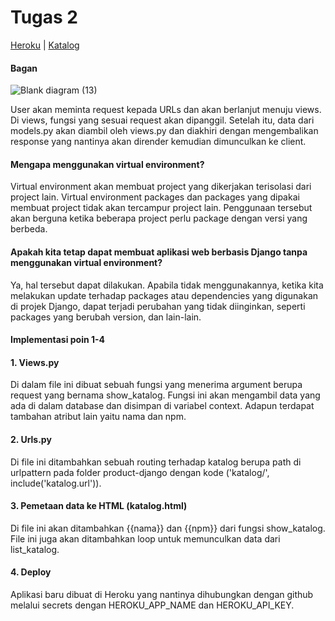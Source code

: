 # Tugas 2

[Heroku](https://tugas-2-ypn.herokuapp.com/) |
[Katalog](https://tugas-2-ypn.herokuapp.com/katalog)

#### Bagan
![Blank diagram (13)](https://user-images.githubusercontent.com/112608722/190231387-51fdb0ab-84b5-478e-9287-420070d3a732.png)

User akan meminta request kepada URLs dan akan berlanjut menuju views. Di views, fungsi yang sesuai request akan dipanggil. Setelah itu, data dari models.py akan diambil oleh views.py dan diakhiri dengan mengembalikan response yang nantinya akan dirender kemudian dimunculkan ke client.

#### Mengapa menggunakan virtual environment?
Virtual environment akan membuat project yang dikerjakan terisolasi dari project lain. Virtual environment packages dan packages yang dipakai membuat project tidak akan tercampur project lain. Penggunaan tersebut akan berguna ketika beberapa project perlu package dengan versi yang berbeda.

#### Apakah kita tetap dapat membuat aplikasi web berbasis Django tanpa menggunakan virtual environment?
Ya, hal tersebut dapat dilakukan. Apabila tidak menggunakannya, ketika kita melakukan update terhadap packages atau dependencies yang digunakan di projek Django, dapat terjadi perubahan yang tidak diinginkan, seperti packages yang berubah version, dan lain-lain.

#### Implementasi poin 1-4
#### 1. Views.py
Di dalam file ini dibuat sebuah fungsi yang menerima argument berupa request yang bernama show_katalog. Fungsi ini akan mengambil data yang ada di dalam database dan disimpan di variabel context. Adapun terdapat tambahan atribut lain yaitu nama dan npm.

#### 2. Urls.py
Di file ini ditambahkan sebuah routing terhadap katalog berupa path di urlpattern pada folder product-django dengan kode ('katalog/', include('katalog.url')).

#### 3. Pemetaan data ke HTML (katalog.html)
Di file ini akan ditambahkan {{nama}} dan {{npm}} dari fungsi show_katalog. File ini juga akan ditambahkan loop untuk memunculkan data dari list_katalog.

#### 4. Deploy
Aplikasi baru dibuat di Heroku yang nantinya dihubungkan dengan github melalui secrets dengan HEROKU_APP_NAME dan HEROKU_API_KEY.
